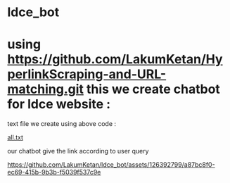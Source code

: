 # ldce_bot

# using https://github.com/LakumKetan/HyperlinkScraping-and-URL-matching.git this we create chatbot for ldce website :

text file we create using above code :

[all.txt](https://github.com/LakumKetan/ldce_bot/files/11562623/all.txt)

our chatbot give the link according to user query

https://github.com/LakumKetan/ldce_bot/assets/126392799/a87bc8f0-ec69-415b-9b3b-f5039f537c9e

